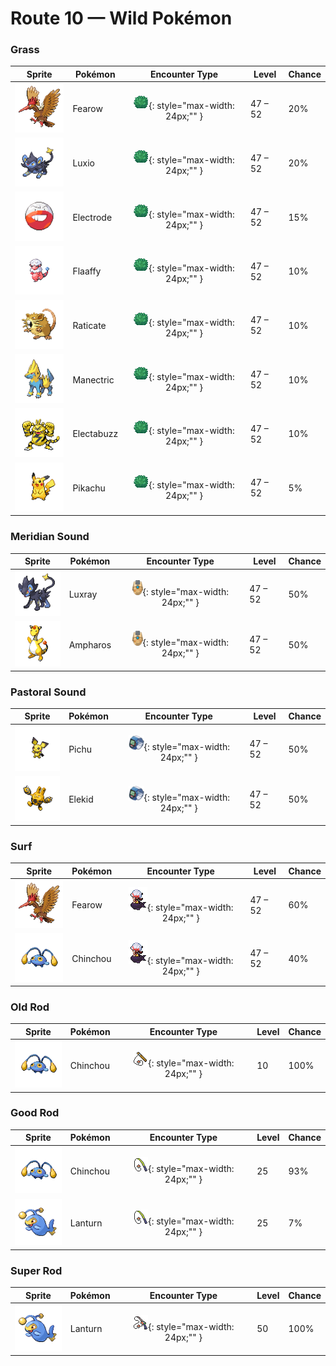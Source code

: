 # Route 10 — Wild Pokémon

### Grass

| Sprite | Pokémon | Encounter Type | Level | Chance |
|:------:|---------|:--------------:|-------|--------|
| ![Fearow](../../assets/sprites/fearow/front.gif "Fearow: It cleverly uses its thin, long beak to pluck and eat small insects that hide under the ground.") | Fearow | ![Grass](../../assets/encounter_types/grass.png "Grass"){: style="max-width: 24px;"" } | 47 – 52 | 20% |
| ![Luxio](../../assets/sprites/luxio/front.gif "Luxio: By gathering their tails together, they collectively generate powerful electricity from their claws.") | Luxio | ![Grass](../../assets/encounter_types/grass.png "Grass"){: style="max-width: 24px;"" } | 47 – 52 | 20% |
| ![Electrode](../../assets/sprites/electrode/front.gif "Electrode: It stores an overflowing amount of electric energy inside its body. Even a small shock makes it explode.") | Electrode | ![Grass](../../assets/encounter_types/grass.png "Grass"){: style="max-width: 24px;"" } | 47 – 52 | 15% |
| ![Flaaffy](../../assets/sprites/flaaffy/front.gif "Flaaffy: Its fluffy fleece easily stores electricity. Its rubbery hide keeps it from being electrocuted.") | Flaaffy | ![Grass](../../assets/encounter_types/grass.png "Grass"){: style="max-width: 24px;"" } | 47 – 52 | 10% |
| ![Raticate](../../assets/sprites/raticate/front.gif "Raticate: Its whiskers help it to maintain balance. Its fangs never stop growing, so it gnaws to pare them down.") | Raticate | ![Grass](../../assets/encounter_types/grass.png "Grass"){: style="max-width: 24px;"" } | 47 – 52 | 10% |
| ![Manectric](../../assets/sprites/manectric/front.gif "Manectric: Its nest can be found where a thunderbolt hits. It is discharging electricity from its mane.") | Manectric | ![Grass](../../assets/encounter_types/grass.png "Grass"){: style="max-width: 24px;"" } | 47 – 52 | 10% |
| ![Electabuzz](../../assets/sprites/electabuzz/front.gif "Electabuzz: Its body constantly discharges electricity. Getting close to it will make your hair stand on end.") | Electabuzz | ![Grass](../../assets/encounter_types/grass.png "Grass"){: style="max-width: 24px;"" } | 47 – 52 | 10% |
| ![Pikachu](../../assets/sprites/pikachu/front.gif "Pikachu: It raises its tail to check its surroundings. The tail is sometimes struck by lightning in this pose.") | Pikachu | ![Grass](../../assets/encounter_types/grass.png "Grass"){: style="max-width: 24px;"" } | 47 – 52 | 5% |

### Meridian Sound

| Sprite | Pokémon | Encounter Type | Level | Chance |
|:------:|---------|:--------------:|-------|--------|
| ![Luxray](../../assets/sprites/luxray/front.gif "Luxray: LUXRAY’s ability to see through objects comes in handy when it’s scouting for danger.") | Luxray | ![Meridian Sound](../../assets/encounter_types/meridian_sound.png "Meridian Sound"){: style="max-width: 24px;"" } | 47 – 52 | 50% |
| ![Ampharos](../../assets/sprites/ampharos/front.gif "Ampharos: The bright light on its tail can be seen far away. It has been treasured since ancient times as a beacon.") | Ampharos | ![Meridian Sound](../../assets/encounter_types/meridian_sound.png "Meridian Sound"){: style="max-width: 24px;"" } | 47 – 52 | 50% |

### Pastoral Sound

| Sprite | Pokémon | Encounter Type | Level | Chance |
|:------:|---------|:--------------:|-------|--------|
| ![Pichu](../../assets/sprites/pichu/front.gif "Pichu: Despite its small size, it can zap even adult humans. However, if it does so, it also surprises itself.") | Pichu | ![Pastoral Sound](../../assets/encounter_types/pastoral_sound.png "Pastoral Sound"){: style="max-width: 24px;"" } | 47 – 52 | 50% |
| ![Elekid](../../assets/sprites/elekid/front.gif "Elekid: Even in the most vicious storm, this Pokémon plays happily if thunder rumbles in the sky.") | Elekid | ![Pastoral Sound](../../assets/encounter_types/pastoral_sound.png "Pastoral Sound"){: style="max-width: 24px;"" } | 47 – 52 | 50% |

### Surf

| Sprite | Pokémon | Encounter Type | Level | Chance |
|:------:|---------|:--------------:|-------|--------|
| ![Fearow](../../assets/sprites/fearow/front.gif "Fearow: It cleverly uses its thin, long beak to pluck and eat small insects that hide under the ground.") | Fearow | ![Surf](../../assets/encounter_types/surf.png "Surf"){: style="max-width: 24px;"" } | 47 – 52 | 60% |
| ![Chinchou](../../assets/sprites/chinchou/front.gif "Chinchou: On the dark ocean floor, its only means of communication is its constantly flashing lights.") | Chinchou | ![Surf](../../assets/encounter_types/surf.png "Surf"){: style="max-width: 24px;"" } | 47 – 52 | 40% |

### Old Rod

| Sprite | Pokémon | Encounter Type | Level | Chance |
|:------:|---------|:--------------:|-------|--------|
| ![Chinchou](../../assets/sprites/chinchou/front.gif "Chinchou: On the dark ocean floor, its only means of communication is its constantly flashing lights.") | Chinchou | ![Old Rod](../../assets/encounter_types/old_rod.png "Old Rod"){: style="max-width: 24px;"" } | 10 | 100% |

### Good Rod

| Sprite | Pokémon | Encounter Type | Level | Chance |
|:------:|---------|:--------------:|-------|--------|
| ![Chinchou](../../assets/sprites/chinchou/front.gif "Chinchou: On the dark ocean floor, its only means of communication is its constantly flashing lights.") | Chinchou | ![Good Rod](../../assets/encounter_types/good_rod.png "Good Rod"){: style="max-width: 24px;"" } | 25 | 93% |
| ![Lanturn](../../assets/sprites/lanturn/front.gif "Lanturn: It blinds prey with an intense burst of light. With the prey incapacitated, the Pokémon swallows it in a single gulp.") | Lanturn | ![Good Rod](../../assets/encounter_types/good_rod.png "Good Rod"){: style="max-width: 24px;"" } | 25 | 7% |

### Super Rod

| Sprite | Pokémon | Encounter Type | Level | Chance |
|:------:|---------|:--------------:|-------|--------|
| ![Lanturn](../../assets/sprites/lanturn/front.gif "Lanturn: It blinds prey with an intense burst of light. With the prey incapacitated, the Pokémon swallows it in a single gulp.") | Lanturn | ![Super Rod](../../assets/encounter_types/super_rod.png "Super Rod"){: style="max-width: 24px;"" } | 50 | 100% |

